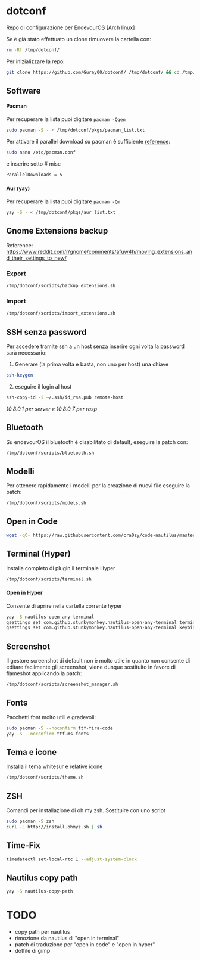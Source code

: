 # dotconf
Repo di configurazione per EndevourOS [Arch linux]

Se è già stato effettuato un clone rimuovere la cartella con:
```bash
rm -Rf /tmp/dotconf/
```

Per inizializzare la repo:
```bash
git clone https://github.com/Guray00/dotconf/ /tmp/dotconf/ && cd /tmp/dotconf/scripts && chmod a+rwx *.sh
```



## Software
#### Pacman
Per recuperare la lista puoi digitare `pacman -Qqen`
```bash
sudo pacman -S - < /tmp/dotconf/pkgs/pacman_list.txt
```
Per attivare il parallel download su pacman è sufficiente [reference](https://ostechnix.com/enable-parallel-downloading-in-pacman-in-arch-linux/): 
```bash
sudo nano /etc/pacman.conf
```
e inserire sotto # misc
```bash
ParallelDownloads = 5
```

#### Aur (yay)
Per recuperare la lista puoi digitare `pacman -Qm`
```bash
yay -S - < /tmp/dotconf/pkgs/aur_list.txt
```

## Gnome Extensions backup
Reference: https://www.reddit.com/r/gnome/comments/afuw4h/moving_extensions_and_their_settings_to_new/

### Export
```bash
/tmp/dotconf/scripts/backup_extensions.sh
```

### Import

```bash
/tmp/dotconf/scripts/import_extensions.sh
```

## SSH senza password
Per accedere tramite ssh a un host senza inserire ogni volta la password sarà necessario:

1) Generare (la prima volta e basta, non uno per host) una chiave
```bash
ssh-keygen
```

2) eseguire il login al host 
```bash
ssh-copy-id -i ~/.ssh/id_rsa.pub remote-host
```

_10.8.0.1 per server e 10.8.0.7 per rasp_

## Bluetooth
Su endevourOS il bluetooth è disabilitato di default, eseguire la patch con:
```bash
/tmp/dotconf/scripts/bluetooth.sh
```

## Modelli
Per ottenere rapidamente i modelli per la creazione di nuovi file eseguire la patch:
```bash
/tmp/dotconf/scripts/models.sh
```

## Open in Code
```bash
wget -qO- https://raw.githubusercontent.com/cra0zy/code-nautilus/master/install.sh | bash
```

## Terminal (Hyper)
Installa completo di plugin il terminale Hyper
```bash
/tmp/dotconf/scripts/terminal.sh
```

#### Open in Hyper
Consente di aprire nella cartella corrente hyper
```bash
yay -S nautilus-open-any-terminal
gsettings set com.github.stunkymonkey.nautilus-open-any-terminal terminal hyper
gsettings set com.github.stunkymonkey.nautilus-open-any-terminal keybindings '<Ctrl><Alt>t'
```

## Screenshot
Il gestore screenshot di default non è molto utile in quanto non consente di editare facilmente gli screenshot, viene dunque sostituito in favore di flameshot applicando la patch:
```bash
/tmp/dotconf/scripts/screenshot_manager.sh
```

## Fonts
Pacchetti font molto utili e gradevoli:
```bash
sudo pacman -S --noconfirm ttf-fira-code
yay -S --noconfirm ttf-ms-fonts
```


## Tema e icone
Installa il tema whitesur e relative icone
```bash
/tmp/dotconf/scripts/theme.sh
```
## ZSH
Comandi per installazione di oh my zsh. Sostituire con uno script
```bash
sudo pacman -S zsh
curl -L http://install.ohmyz.sh | sh
```

## Time-Fix
```bash
timedatectl set-local-rtc 1 --adjust-system-clock 
```
## Nautilus copy path
```bash
yay -S nautilus-copy-path
```

# TODO
- copy path per nautilus
- rimozione da nautilus di "open in terminal"
- patch di traduzione per "open in code" e "open in hyper"
- dotfile di gimp
